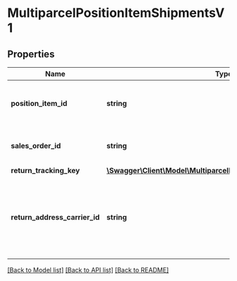 # MultiparcelPositionItemShipmentsV1

## Properties
Name | Type | Description | Notes
------------ | ------------- | ------------- | -------------
**position_item_id** | **string** | The ID of a position item of the sales order from the OTTO Market, as defined in the Order API. | 
**sales_order_id** | **string** | The ID of the sales order from the OTTO Market, as defined in the Order API. | 
**return_tracking_key** | [**\Swagger\Client\Model\MultiparcelReturnTrackingKeyShipmentsV1**](MultiparcelReturnTrackingKeyShipmentsV1.md) |  | 
**return_address_carrier_id** | **string** | Unique identifier for the return address and the return carrier combination. A returnAddressCarrierId is required when a partner has multiple return addresses/carriers. | [optional] 

[[Back to Model list]](../../README.md#documentation-for-models) [[Back to API list]](../../README.md#documentation-for-api-endpoints) [[Back to README]](../../README.md)

